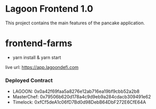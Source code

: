 # Lagoon Frontend 1.0

This project contains the main features of the pancake application.

# frontend-farms
- yarn install & yarn start

live url: https://app.lagoondefi.com

### Deployed Contract
- LAGOON: 0x0a42f69faa5a8276e12ab716ea19bf9cbb52a2b8
- MasterChef: 0x79506b620d178a4c9d9eb9a284cdacb309491e62
- Timelock: 0xfCf5deA1c06fD7Bd0d98DebB64DbF272E6CfE64A